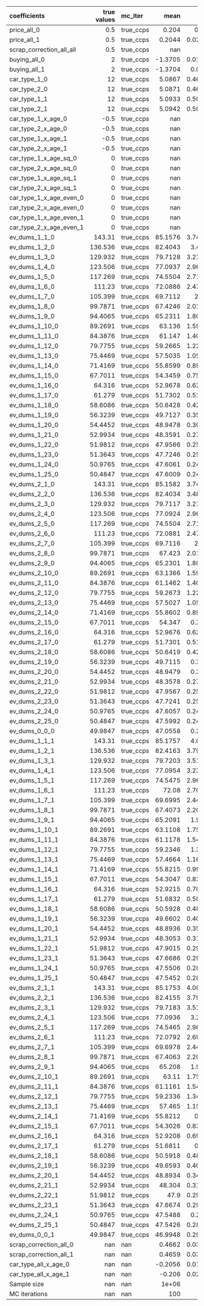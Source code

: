 | coefficients             |   true values | mc_iter   |     mean |      std |     p2.5 |    p97.5 |
|:-------------------------|--------------:|:----------|---------:|---------:|---------:|---------:|
| price_all_0              |        0.5    | true_ccps |   0.204  |   0.02   |   0.1679 |   0.2393 |
| price_all_1              |        0.5    | true_ccps |   0.2044 |   0.0218 |   0.1662 |   0.2521 |
| scrap_correction_all_all |        0.5    | true_ccps | nan      | nan      | nan      | nan      |
| buying_all_0             |        2      | true_ccps |  -1.3705 |   0.0104 |  -1.3896 |  -1.3483 |
| buying_all_1             |        2      | true_ccps |  -1.3704 |   0.013  |  -1.3948 |  -1.3486 |
| car_type_1_0             |       12      | true_ccps |   5.0867 |   0.4632 |   4.2474 |   5.8957 |
| car_type_2_0             |       12      | true_ccps |   5.0871 |   0.4636 |   4.242  |   5.8995 |
| car_type_1_1             |       12      | true_ccps |   5.0933 |   0.5041 |   4.2085 |   6.2116 |
| car_type_2_1             |       12      | true_ccps |   5.0942 |   0.5046 |   4.2024 |   6.2109 |
| car_type_1_x_age_0       |       -0.5    | true_ccps | nan      | nan      | nan      | nan      |
| car_type_2_x_age_0       |       -0.5    | true_ccps | nan      | nan      | nan      | nan      |
| car_type_1_x_age_1       |       -0.5    | true_ccps | nan      | nan      | nan      | nan      |
| car_type_2_x_age_1       |       -0.5    | true_ccps | nan      | nan      | nan      | nan      |
| car_type_1_x_age_sq_0    |        0      | true_ccps | nan      | nan      | nan      | nan      |
| car_type_2_x_age_sq_0    |        0      | true_ccps | nan      | nan      | nan      | nan      |
| car_type_1_x_age_sq_1    |        0      | true_ccps | nan      | nan      | nan      | nan      |
| car_type_2_x_age_sq_1    |        0      | true_ccps | nan      | nan      | nan      | nan      |
| car_type_1_x_age_even_0  |        0      | true_ccps | nan      | nan      | nan      | nan      |
| car_type_2_x_age_even_0  |        0      | true_ccps | nan      | nan      | nan      | nan      |
| car_type_1_x_age_even_1  |        0      | true_ccps | nan      | nan      | nan      | nan      |
| car_type_2_x_age_even_1  |        0      | true_ccps | nan      | nan      | nan      | nan      |
| ev_dums_1_1_0            |      143.31   | true_ccps |  85.1576 |   3.7478 |  78.2685 |  91.5243 |
| ev_dums_1_2_0            |      136.536  | true_ccps |  82.4043 |   3.482  |  76.0034 |  88.3    |
| ev_dums_1_3_0            |      129.932  | true_ccps |  79.7128 |   3.2179 |  73.799  |  85.1384 |
| ev_dums_1_4_0            |      123.506  | true_ccps |  77.0937 |   2.9611 |  71.6646 |  82.0631 |
| ev_dums_1_5_0            |      117.269  | true_ccps |  74.5504 |   2.7129 |  69.5841 |  79.0804 |
| ev_dums_1_6_0            |      111.23   | true_ccps |  72.0886 |   2.4725 |  67.5678 |  76.1966 |
| ev_dums_1_7_0            |      105.399  | true_ccps |  69.7112 |   2.24   |  65.625  |  73.442  |
| ev_dums_1_8_0            |       99.7871 | true_ccps |  67.4246 |   2.0167 |  63.7657 |  70.7735 |
| ev_dums_1_9_0            |       94.4065 | true_ccps |  65.2311 |   1.8029 |  61.9721 |  68.2329 |
| ev_dums_1_10_0           |       89.2691 | true_ccps |  63.136  |   1.5991 |  60.2674 |  65.7987 |
| ev_dums_1_11_0           |       84.3876 | true_ccps |  61.147  |   1.4055 |  58.6416 |  63.488  |
| ev_dums_1_12_0           |       79.7755 | true_ccps |  59.2665 |   1.2253 |  57.104  |  61.3064 |
| ev_dums_1_13_0           |       75.4469 | true_ccps |  57.5035 |   1.0557 |  55.657  |  59.2851 |
| ev_dums_1_14_0           |       71.4169 | true_ccps |  55.8599 |   0.8988 |  54.3132 |  57.4034 |
| ev_dums_1_15_0           |       67.7011 | true_ccps |  54.3459 |   0.7557 |  53.0434 |  55.675  |
| ev_dums_1_16_0           |       64.316  | true_ccps |  52.9678 |   0.6294 |  51.8839 |  54.1018 |
| ev_dums_1_17_0           |       61.279  | true_ccps |  51.7302 |   0.5192 |  50.84   |  52.677  |
| ev_dums_1_18_0           |       58.6086 | true_ccps |  50.6428 |   0.4271 |  49.9191 |  51.4396 |
| ev_dums_1_19_0           |       56.3239 | true_ccps |  49.7127 |   0.3555 |  49.1113 |  50.3877 |
| ev_dums_1_20_0           |       54.4452 | true_ccps |  48.9478 |   0.3057 |  48.3563 |  49.5213 |
| ev_dums_1_21_0           |       52.9934 | true_ccps |  48.3591 |   0.2743 |  47.8118 |  48.8861 |
| ev_dums_1_22_0           |       51.9812 | true_ccps |  47.9566 |   0.2571 |  47.4627 |  48.4274 |
| ev_dums_1_23_0           |       51.3643 | true_ccps |  47.7246 |   0.2507 |  47.2357 |  48.1845 |
| ev_dums_1_24_0           |       50.9765 | true_ccps |  47.6061 |   0.2476 |  47.1222 |  48.0686 |
| ev_dums_1_25_0           |       50.4847 | true_ccps |  47.6009 |   0.2468 |  47.1138 |  48.0593 |
| ev_dums_2_1_0            |      143.31   | true_ccps |  85.1582 |   3.7475 |  78.2625 |  91.5167 |
| ev_dums_2_2_0            |      136.536  | true_ccps |  82.4034 |   3.4817 |  76.0092 |  88.2971 |
| ev_dums_2_3_0            |      129.932  | true_ccps |  79.7117 |   3.2181 |  73.8069 |  85.1322 |
| ev_dums_2_4_0            |      123.506  | true_ccps |  77.0924 |   2.9619 |  71.6637 |  82.0649 |
| ev_dums_2_5_0            |      117.269  | true_ccps |  74.5504 |   2.7123 |  69.5872 |  79.0853 |
| ev_dums_2_6_0            |      111.23   | true_ccps |  72.0881 |   2.4717 |  67.5751 |  76.1915 |
| ev_dums_2_7_0            |      105.399  | true_ccps |  69.7116 |   2.24   |  65.6406 |  73.434  |
| ev_dums_2_8_0            |       99.7871 | true_ccps |  67.423  |   2.0158 |  63.7637 |  70.7722 |
| ev_dums_2_9_0            |       94.4065 | true_ccps |  65.2301 |   1.8024 |  61.981  |  68.2263 |
| ev_dums_2_10_0           |       89.2691 | true_ccps |  63.1366 |   1.5982 |  60.277  |  65.7892 |
| ev_dums_2_11_0           |       84.3876 | true_ccps |  61.1462 |   1.4066 |  58.6439 |  63.4822 |
| ev_dums_2_12_0           |       79.7755 | true_ccps |  59.2673 |   1.2239 |  57.1163 |  61.3002 |
| ev_dums_2_13_0           |       75.4469 | true_ccps |  57.5027 |   1.0543 |  55.6693 |  59.2777 |
| ev_dums_2_14_0           |       71.4169 | true_ccps |  55.8602 |   0.8992 |  54.3188 |  57.4045 |
| ev_dums_2_15_0           |       67.7011 | true_ccps |  54.347  |   0.757  |  53.0576 |  55.6608 |
| ev_dums_2_16_0           |       64.316  | true_ccps |  52.9676 |   0.6287 |  51.8928 |  54.0878 |
| ev_dums_2_17_0           |       61.279  | true_ccps |  51.7301 |   0.5196 |  50.8413 |  52.6813 |
| ev_dums_2_18_0           |       58.6086 | true_ccps |  50.6419 |   0.4284 |  49.923  |  51.4473 |
| ev_dums_2_19_0           |       56.3239 | true_ccps |  49.7115 |   0.356  |  49.1053 |  50.3855 |
| ev_dums_2_20_0           |       54.4452 | true_ccps |  48.9479 |   0.305  |  48.3572 |  49.519  |
| ev_dums_2_21_0           |       52.9934 | true_ccps |  48.3578 |   0.2749 |  47.8087 |  48.8865 |
| ev_dums_2_22_0           |       51.9812 | true_ccps |  47.9567 |   0.2582 |  47.4635 |  48.4237 |
| ev_dums_2_23_0           |       51.3643 | true_ccps |  47.7241 |   0.2514 |  47.2368 |  48.1929 |
| ev_dums_2_24_0           |       50.9765 | true_ccps |  47.6057 |   0.2483 |  47.1176 |  48.0729 |
| ev_dums_2_25_0           |       50.4847 | true_ccps |  47.5992 |   0.2475 |  47.1215 |  48.0641 |
| ev_dums_0_0_0            |       49.9847 | true_ccps |  47.0558 |   0.256  |  46.5051 |  47.5231 |
| ev_dums_1_1_1            |      143.31   | true_ccps |  85.1757 |   4.088  |  78.0271 |  94.3124 |
| ev_dums_1_2_1            |      136.536  | true_ccps |  82.4163 |   3.7988 |  75.786  |  90.9106 |
| ev_dums_1_3_1            |      129.932  | true_ccps |  79.7203 |   3.5134 |  73.6025 |  87.5862 |
| ev_dums_1_4_1            |      123.506  | true_ccps |  77.0954 |   3.2337 |  71.4908 |  84.3459 |
| ev_dums_1_5_1            |      117.269  | true_ccps |  74.5475 |   2.9628 |  69.4375 |  81.1895 |
| ev_dums_1_6_1            |      111.23   | true_ccps |  72.08   |   2.7011 |  67.4593 |  78.1131 |
| ev_dums_1_7_1            |      105.399  | true_ccps |  69.6995 |   2.4479 |  65.5576 |  75.1402 |
| ev_dums_1_8_1            |       99.7871 | true_ccps |  67.4073 |   2.2055 |  63.7099 |  72.2902 |
| ev_dums_1_9_1            |       94.4065 | true_ccps |  65.2091 |   1.973  |  61.9461 |  69.5481 |
| ev_dums_1_10_1           |       89.2691 | true_ccps |  63.1108 |   1.7514 |  60.2189 |  66.9278 |
| ev_dums_1_11_1           |       84.3876 | true_ccps |  61.1178 |   1.5421 |  58.5767 |  64.4427 |
| ev_dums_1_12_1           |       79.7755 | true_ccps |  59.2346 |   1.345  |  57.0184 |  62.1131 |
| ev_dums_1_13_1           |       75.4469 | true_ccps |  57.4664 |   1.1607 |  55.5178 |  59.9297 |
| ev_dums_1_14_1           |       71.4169 | true_ccps |  55.8215 |   0.9911 |  54.1076 |  57.93   |
| ev_dums_1_15_1           |       67.7011 | true_ccps |  54.3047 |   0.8364 |  52.8214 |  56.0803 |
| ev_dums_1_16_1           |       64.316  | true_ccps |  52.9215 |   0.7001 |  51.6649 |  54.4104 |
| ev_dums_1_17_1           |       61.279  | true_ccps |  51.6832 |   0.5809 |  50.6335 |  52.9256 |
| ev_dums_1_18_1           |       58.6086 | true_ccps |  50.5928 |   0.4817 |  49.7274 |  51.5581 |
| ev_dums_1_19_1           |       56.3239 | true_ccps |  49.6602 |   0.4052 |  48.9531 |  50.4072 |
| ev_dums_1_20_1           |       54.4452 | true_ccps |  48.8936 |   0.3513 |  48.3167 |  49.4909 |
| ev_dums_1_21_1           |       52.9934 | true_ccps |  48.3053 |   0.3164 |  47.762  |  48.8541 |
| ev_dums_1_22_1           |       51.9812 | true_ccps |  47.9015 |   0.2985 |  47.3841 |  48.4601 |
| ev_dums_1_23_1           |       51.3643 | true_ccps |  47.6686 |   0.2909 |  47.1631 |  48.2377 |
| ev_dums_1_24_1           |       50.9765 | true_ccps |  47.5506 |   0.2875 |  47.047  |  48.1217 |
| ev_dums_1_25_1           |       50.4847 | true_ccps |  47.5452 |   0.2858 |  47.0479 |  48.112  |
| ev_dums_2_1_1            |      143.31   | true_ccps |  85.1753 |   4.0872 |  78.0251 |  94.3099 |
| ev_dums_2_2_1            |      136.536  | true_ccps |  82.4155 |   3.7994 |  75.7838 |  90.9086 |
| ev_dums_2_3_1            |      129.932  | true_ccps |  79.7183 |   3.5114 |  73.6001 |  87.583  |
| ev_dums_2_4_1            |      123.506  | true_ccps |  77.0936 |   3.233  |  71.487  |  84.3492 |
| ev_dums_2_5_1            |      117.269  | true_ccps |  74.5465 |   2.9623 |  69.4419 |  81.1897 |
| ev_dums_2_6_1            |      111.23   | true_ccps |  72.0792 |   2.6995 |  67.4619 |  78.1103 |
| ev_dums_2_7_1            |      105.399  | true_ccps |  69.6978 |   2.4472 |  65.551  |  75.1421 |
| ev_dums_2_8_1            |       99.7871 | true_ccps |  67.4063 |   2.2047 |  63.7137 |  72.2885 |
| ev_dums_2_9_1            |       94.4065 | true_ccps |  65.208  |   1.972  |  61.9465 |  69.5393 |
| ev_dums_2_10_1           |       89.2691 | true_ccps |  63.11   |   1.7516 |  60.2232 |  66.9323 |
| ev_dums_2_11_1           |       84.3876 | true_ccps |  61.1161 |   1.5416 |  58.5795 |  64.4425 |
| ev_dums_2_12_1           |       79.7755 | true_ccps |  59.2336 |   1.3447 |  57.018  |  62.1107 |
| ev_dums_2_13_1           |       75.4469 | true_ccps |  57.465  |   1.1599 |  55.5226 |  59.9333 |
| ev_dums_2_14_1           |       71.4169 | true_ccps |  55.8212 |   0.99   |  54.117  |  57.9315 |
| ev_dums_2_15_1           |       67.7011 | true_ccps |  54.3026 |   0.8375 |  52.8209 |  56.0839 |
| ev_dums_2_16_1           |       64.316  | true_ccps |  52.9208 |   0.6991 |  51.6715 |  54.4105 |
| ev_dums_2_17_1           |       61.279  | true_ccps |  51.6811 |   0.58   |  50.6326 |  52.9204 |
| ev_dums_2_18_1           |       58.6086 | true_ccps |  50.5918 |   0.4816 |  49.731  |  51.5611 |
| ev_dums_2_19_1           |       56.3239 | true_ccps |  49.6593 |   0.4039 |  48.9553 |  50.4086 |
| ev_dums_2_20_1           |       54.4452 | true_ccps |  48.8934 |   0.3497 |  48.3198 |  49.4828 |
| ev_dums_2_21_1           |       52.9934 | true_ccps |  48.304  |   0.3162 |  47.7644 |  48.8525 |
| ev_dums_2_22_1           |       51.9812 | true_ccps |  47.9    |   0.2987 |  47.384  |  48.4504 |
| ev_dums_2_23_1           |       51.3643 | true_ccps |  47.6674 |   0.2908 |  47.1608 |  48.2294 |
| ev_dums_2_24_1           |       50.9765 | true_ccps |  47.5488 |   0.286  |  47.0462 |  48.1083 |
| ev_dums_2_25_1           |       50.4847 | true_ccps |  47.5426 |   0.2851 |  47.0418 |  48.1034 |
| ev_dums_0_0_1            |       49.9847 | true_ccps |  46.9948 |   0.2949 |  46.4694 |  47.6093 |
| scrap_correction_all_0   |      nan      | nan       |   0.4662 |   0.0308 |   0.4089 |   0.5236 |
| scrap_correction_all_1   |      nan      | nan       |   0.4659 |   0.0309 |   0.3985 |   0.5268 |
| car_type_all_x_age_0     |      nan      | nan       |  -0.2056 |   0.0198 |  -0.2405 |  -0.17   |
| car_type_all_x_age_1     |      nan      | nan       |  -0.206  |   0.0216 |  -0.2533 |  -0.1676 |
| Sample size              |      nan      | nan       |   1e+06  | nan      | nan      | nan      |
| MC iterations            |      nan      | nan       | 100      | nan      | nan      | nan      |